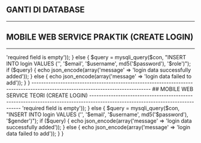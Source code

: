 ## GANTI DI DATABASE

-------------------------------------------------------------------------------------------------------------------------------
## MOBILE WEB SERVICE PRAKTIK (CREATE LOGIN)
-------------------------------------------------------------------------------------------------------------------------------

<?php
include "koneksi.php";

$email = $_POST["email"];
$username = $_POST["username"];
$password = $_POST["password"];
$role = $_POST["role"];

if (!$email || !$username || !$password || !$role) {
    echo json_encode(array('message' => 'required field is empty'));
} else {
    $query = mysqli_query($con, "INSERT INTO login VALUES ('', '$email', '$username', md5('$password'), '$role')");
    if ($query) {
        echo json_encode(array('message' => 'login data successfully added'));
    } else {
        echo json_encode(array('message' => 'login data failed to add'));
    }
}

-------------------------------------------------------------------------------------------------------------------------------
## MOBILE WEB SERVICE TEORI (CREATE LOGIN)
-------------------------------------------------------------------------------------------------------------------------------

<?php
include "koneksi.php";

$email = $_POST["email"];
$username = $_POST["username"];
$password = $_POST["password"];
$gender = $_POST["gender"];

if (!$email || !$username || !$password || !$gender) {
    echo json_encode(array('message' => 'required field is empty'));
} else {
    $query = mysqli_query($con, "INSERT INTO login VALUES ('', '$email', '$username', md5('$password'), '$gender')");
    if ($query) {
        echo json_encode(array('message' => 'login data successfully added'));
    } else {
        echo json_encode(array('message' => 'login data failed to add'));
    }
}
